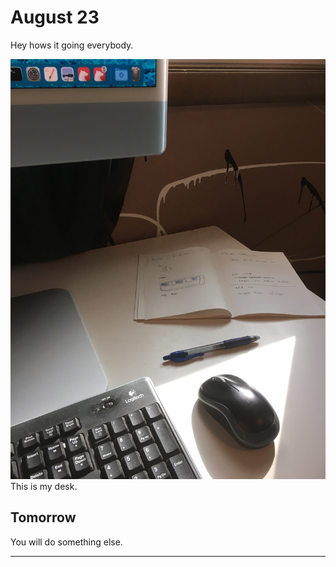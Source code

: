 # August 23
Hey hows it going everybody.

![](August222/Photo%20Aug%2023,%202021%20at%2045348%20PM.jpg)
This is my desk.

## Tomorrow
You will do something else.

---
